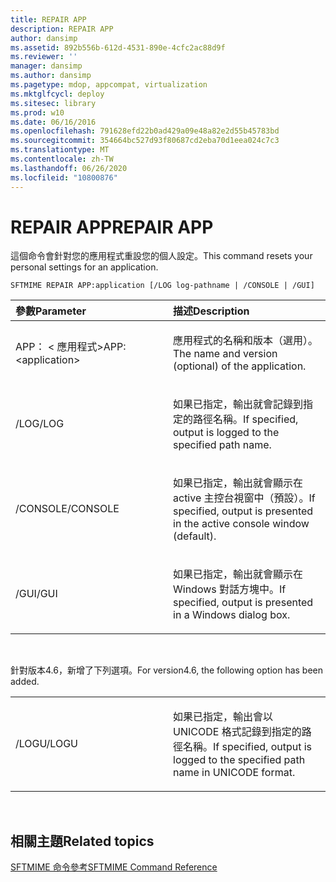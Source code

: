 ```yaml
---
title: REPAIR APP
description: REPAIR APP
author: dansimp
ms.assetid: 892b556b-612d-4531-890e-4cfc2ac88d9f
ms.reviewer: ''
manager: dansimp
ms.author: dansimp
ms.pagetype: mdop, appcompat, virtualization
ms.mktglfcycl: deploy
ms.sitesec: library
ms.prod: w10
ms.date: 06/16/2016
ms.openlocfilehash: 791628efd22b0ad429a09e48a82e2d55b45783bd
ms.sourcegitcommit: 354664bc527d93f80687cd2eba70d1eea024c7c3
ms.translationtype: MT
ms.contentlocale: zh-TW
ms.lasthandoff: 06/26/2020
ms.locfileid: "10800876"
---
```

# <span data-ttu-id="4374f-103">REPAIR APP</span><span class="sxs-lookup"><span data-stu-id="4374f-103">REPAIR APP</span></span>


<span data-ttu-id="4374f-104">這個命令會針對您的應用程式重設您的個人設定。</span><span class="sxs-lookup"><span data-stu-id="4374f-104">This command resets your personal settings for an application.</span></span>

`SFTMIME REPAIR APP:application [/LOG log-pathname | /CONSOLE | /GUI]`

<table>
<colgroup>
<col width="50%" />
<col width="50%" />
</colgroup>
<thead>
<tr class="header">
<th align="left"><span data-ttu-id="4374f-105">參數</span><span class="sxs-lookup"><span data-stu-id="4374f-105">Parameter</span></span></th>
<th align="left"><span data-ttu-id="4374f-106">描述</span><span class="sxs-lookup"><span data-stu-id="4374f-106">Description</span></span></th>
</tr>
</thead>
<tbody>
<tr class="odd">
<td align="left"><p><span data-ttu-id="4374f-107">APP： &lt; 應用程式&gt;</span><span class="sxs-lookup"><span data-stu-id="4374f-107">APP:&lt;application&gt;</span></span></p></td>
<td align="left"><p><span data-ttu-id="4374f-108">應用程式的名稱和版本（選用）。</span><span class="sxs-lookup"><span data-stu-id="4374f-108">The name and version (optional) of the application.</span></span></p></td>
</tr>
<tr class="even">
<td align="left"><p><span data-ttu-id="4374f-109">/LOG</span><span class="sxs-lookup"><span data-stu-id="4374f-109">/LOG</span></span></p></td>
<td align="left"><p><span data-ttu-id="4374f-110">如果已指定，輸出就會記錄到指定的路徑名稱。</span><span class="sxs-lookup"><span data-stu-id="4374f-110">If specified, output is logged to the specified path name.</span></span></p></td>
</tr>
<tr class="odd">
<td align="left"><p><span data-ttu-id="4374f-111">/CONSOLE</span><span class="sxs-lookup"><span data-stu-id="4374f-111">/CONSOLE</span></span></p></td>
<td align="left"><p><span data-ttu-id="4374f-112">如果已指定，輸出就會顯示在 active 主控台視窗中（預設）。</span><span class="sxs-lookup"><span data-stu-id="4374f-112">If specified, output is presented in the active console window (default).</span></span></p></td>
</tr>
<tr class="even">
<td align="left"><p><span data-ttu-id="4374f-113">/GUI</span><span class="sxs-lookup"><span data-stu-id="4374f-113">/GUI</span></span></p></td>
<td align="left"><p><span data-ttu-id="4374f-114">如果已指定，輸出就會顯示在 Windows 對話方塊中。</span><span class="sxs-lookup"><span data-stu-id="4374f-114">If specified, output is presented in a Windows dialog box.</span></span></p></td>
</tr>
</tbody>
</table>

 

<span data-ttu-id="4374f-115">針對版本4.6，新增了下列選項。</span><span class="sxs-lookup"><span data-stu-id="4374f-115">For version4.6, the following option has been added.</span></span>

<table>
<colgroup>
<col width="50%" />
<col width="50%" />
</colgroup>
<tbody>
<tr class="odd">
<td align="left"><p><span data-ttu-id="4374f-116">/LOGU</span><span class="sxs-lookup"><span data-stu-id="4374f-116">/LOGU</span></span></p></td>
<td align="left"><p><span data-ttu-id="4374f-117">如果已指定，輸出會以 UNICODE 格式記錄到指定的路徑名稱。</span><span class="sxs-lookup"><span data-stu-id="4374f-117">If specified, output is logged to the specified path name in UNICODE format.</span></span></p></td>
</tr>
</tbody>
</table>

 

## <span data-ttu-id="4374f-118">相關主題</span><span class="sxs-lookup"><span data-stu-id="4374f-118">Related topics</span></span>


[<span data-ttu-id="4374f-119">SFTMIME 命令參考</span><span class="sxs-lookup"><span data-stu-id="4374f-119">SFTMIME Command Reference</span></span>](sftmime--command-reference.md)

 

 





